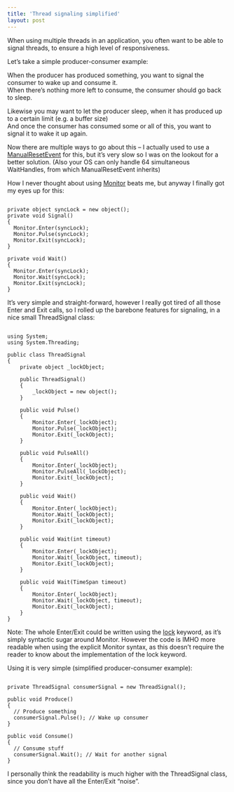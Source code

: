 ```yaml
---
title: 'Thread signaling simplified'
layout: post
---
```


When using multiple threads in an application, you often want to be able to signal threads, to ensure a high level of responsiveness.

Let’s take a simple producer-consumer example:

When the producer has produced something, you want to signal the consumer to wake up and consume it.  
When there’s nothing more left to consume, the consumer should go back to sleep.

Likewise you may want to let the producer sleep, when it has produced up to a certain limit (e.g. a buffer size)  
And once the consumer has consumed some or all of this, you want to signal it to wake it up again.

Now there are multiple ways to go about this – I actually used to use a [ManualResetEvent](http://msdn.microsoft.com/en-us/library/system.threading.manualresetevent.aspx) for this, but it’s very slow so I was on the lookout for a better solution. (Also your OS can only handle 64 simultaneous WaitHandles, from which ManualResetEvent inherits)

How I never thought about using [Monitor](http://msdn.microsoft.com/en-us/library/system.threading.monitor.aspx) beats me, but anyway I finally got my eyes up for this:

```

private object syncLock = new object();
private void Signal()
{
  Monitor.Enter(syncLock);
  Monitor.Pulse(syncLock);
  Monitor.Exit(syncLock);
}

private void Wait()
{
  Monitor.Enter(syncLock);
  Monitor.Wait(syncLock);
  Monitor.Exit(syncLock);
}
```

It’s very simple and straight-forward, however I really got tired of all those Enter and Exit calls, so I rolled up the barebone features for signaling, in a nice small ThreadSignal class:

```

using System;
using System.Threading;

public class ThreadSignal
{
    private object _lockObject;

    public ThreadSignal()
    {
        _lockObject = new object();
    }

    public void Pulse()
    {
        Monitor.Enter(_lockObject);
        Monitor.Pulse(_lockObject);
        Monitor.Exit(_lockObject);
    }

    public void PulseAll()
    {
        Monitor.Enter(_lockObject);
        Monitor.PulseAll(_lockObject);
        Monitor.Exit(_lockObject);
    }

    public void Wait()
    {
        Monitor.Enter(_lockObject);
        Monitor.Wait(_lockObject);
        Monitor.Exit(_lockObject);
    }

    public void Wait(int timeout)
    {
        Monitor.Enter(_lockObject);
        Monitor.Wait(_lockObject, timeout);
        Monitor.Exit(_lockObject);
    }

    public void Wait(TimeSpan timeout)
    {
        Monitor.Enter(_lockObject);
        Monitor.Wait(_lockObject, timeout);
        Monitor.Exit(_lockObject);
    }
} 
```

Note: The whole Enter/Exit could be written using the [lock](http://msdn.microsoft.com/en-us/library/c5kehkcz.aspx) keyword, as it’s simply syntactic sugar around Monitor. However the code is IMHO more readable when using the explicit Monitor syntax, as this doesn’t require the reader to know about the implementation of the lock keyword.

Using it is very simple (simplified producer-consumer example):

```

private ThreadSignal consumerSignal = new ThreadSignal();

public void Produce()
{
  // Produce something
  consumerSignal.Pulse(); // Wake up consumer
}

public void Consume()
{
  // Consume stuff
  consumerSignal.Wait(); // Wait for another signal
}
```

I personally think the readability is much higher with the ThreadSignal class, since you don’t have all the Enter/Exit “noise”.